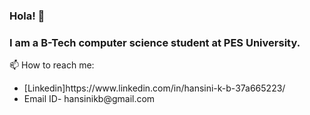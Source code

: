 ### Hola! 👋

<!---

- 🔭 I’m currently working on a full stack project using Spring Boot

- 👯 I’m looking to collaborate on ...
- 🤔 I’m looking for help with ...
- 💬 Ask me about ...
--->
### I am a B-Tech computer science student at PES University.


 📫 How to reach me:<br/>
 <ul>
  <li>
             [Linkedin]https://www.linkedin.com/in/hansini-k-b-37a665223/ </li>
  <li>
                Email ID- hansinikb@gmail.com
  </li>
 </ul>



